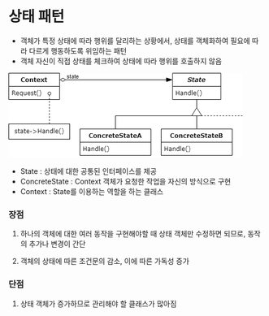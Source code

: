 # 상태 패턴

- 객체가 특정 상태에 따라 행위를 달리하는 상황에서, 상태를 객체화하여 필요에 따라 다르게 행동하도록 위임하는 패턴
- 객체 자신이 직접 상태를 체크하여 상태에 따라 행위를 호출하지 않음

![img.png](img.png)

- State : 상태에 대한 공통된 인터페이스를 제공
- ConcreteState : Context 객체가 요청한 작업을 자신의 방식으로 구현
- Context : State를 이용하는 역할을 하는 클래스

### 장점

1. 하나의 객체에 대한 여러 동작을 구현해야할 때 상태 객체만 수정하면 되므로, 동작의 추가나 변경이 간단


2. 객체의 상태에 따른 조건문의 감소, 이에 따른 가독성 증가


### 단점

1. 상태 객체가 증가하므로 관리해야 할 클래스가 많아짐
